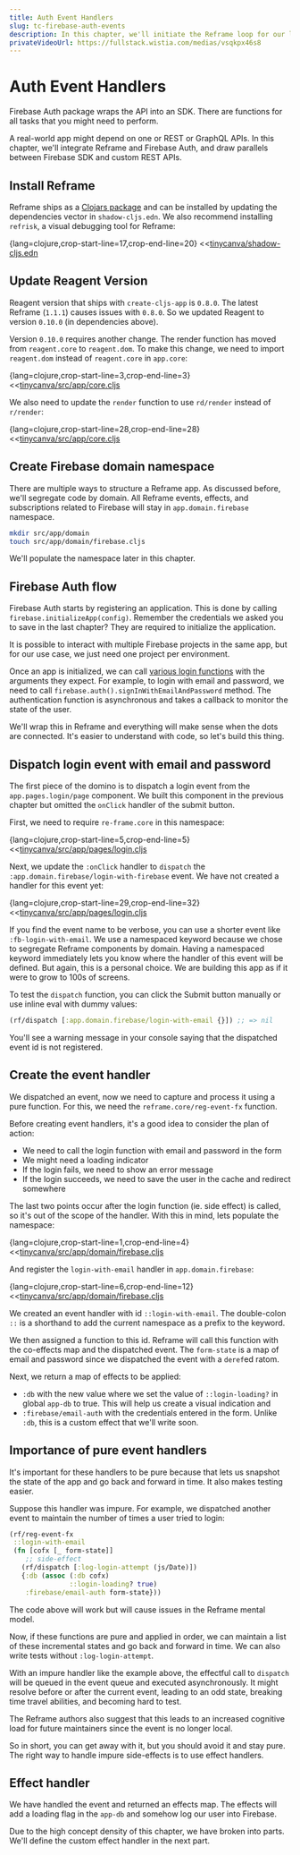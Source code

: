 ```yaml
---
title: Auth Event Handlers
slug: tc-firebase-auth-events
description: In this chapter, we'll initiate the Reframe loop for our login form, dispatch form submit events, and handle it, ie implement steps 1 and 2.
privateVideoUrl: https://fullstack.wistia.com/medias/vsqkpx46s8
---
```


# Auth Event Handlers
Firebase Auth package wraps the API into an SDK. There are functions for all tasks that you might need to perform. 

A real-world app might depend on one or REST or GraphQL APIs. In this chapter, we'll integrate Reframe and Firebase Auth, and draw parallels between Firebase SDK and custom REST APIs.

## Install Reframe
Reframe ships as a [Clojars package](https://clojars.org/re-frame) and can be installed by updating the dependencies vector in `shadow-cljs.edn`. We also recommend installing `refrisk`, a visual debugging tool for Reframe:

{lang=clojure,crop-start-line=17,crop-end-line=20}
<<[tinycanva/shadow-cljs.edn](./protected/source_code/tinycanva/shadow-cljs.edn)

## Update Reagent Version
Reagent version that ships with `create-cljs-app` is `0.8.0`. The latest Reframe (`1.1.1`) causes issues with `0.8.0`. So we updated Reagent to version `0.10.0` (in dependencies above).

Version `0.10.0` requires another change. The render function has moved from `reagent.core` to `reagent.dom`. To make this change, we need to import `reagent.dom` instead of `reagent.core` in `app.core`:

{lang=clojure,crop-start-line=3,crop-end-line=3}
<<[tinycanva/src/app/core.cljs](./protected/source_code/tinycanva/src/app/core.cljs)

We also need to update the `render` function to use `rd/render` instead of `r/render`:

{lang=clojure,crop-start-line=28,crop-end-line=28}
<<[tinycanva/src/app/core.cljs](./protected/source_code/tinycanva/src/app/core.cljs)

## Create Firebase domain namespace
There are multiple ways to structure a Reframe app. As discussed before, we'll segregate code by domain. All Reframe events, effects, and subscriptions related to Firebase will stay in `app.domain.firebase` namespace.

```bash
mkdir src/app/domain
touch src/app/domain/firebase.cljs
```
We'll populate the namespace later in this chapter.

## Firebase Auth flow
Firebase Auth starts by registering an application. This is done by calling `firebase.initializeApp(config)`. Remember the credentials we asked you to save in the last chapter? They are required to initialize the application.

It is possible to interact with multiple Firebase projects in the same app, but for our use case, we just need one project per environment.

Once an app is initialized, we can call [various login functions](https://firebase.google.com/docs/auth/web/firebaseui) with the arguments they expect. For example, to login with email and password, we need to call `firebase.auth().signInWithEmailAndPassword` method. The authentication function is asynchronous and takes a callback to monitor the state of the user.

We'll wrap this in Reframe and everything will make sense when the dots are connected. It's easier to understand with code, so let's build this thing.

## Dispatch login event with email and password
The first piece of the domino is to dispatch a login event from the `app.pages.login/page` component. We built this component in the previous chapter but omitted the `onClick` handler of the submit button.

First, we need to require `re-frame.core` in this namespace:

{lang=clojure,crop-start-line=5,crop-end-line=5}
<<[tinycanva/src/app/pages/login.cljs](./protected/source_code/tinycanva/src/app/pages/login.cljs)

Next, we update the `:onClick` handler to `dispatch` the `:app.domain.firebase/login-with-firebase` event. We have not created a handler for this event yet:

{lang=clojure,crop-start-line=29,crop-end-line=32}
<<[tinycanva/src/app/pages/login.cljs](./protected/source_code/tinycanva/src/app/pages/login.cljs)

If you find the event name to be verbose, you can use a shorter event like `:fb-login-with-email`. We use a namespaced keyword because we chose to segregate Reframe components by domain. Having a namespaced keyword immediately lets you know where the handler of this event will be defined. But again, this is a personal choice. We are building this app as if it were to grow to 100s of screens.

To test the `dispatch` function, you can click the Submit button manually or use inline eval with dummy values:

```clojure
(rf/dispatch [:app.domain.firebase/login-with-email {}]) ;; => nil
```

You'll see a warning message in your console saying that the dispatched event id is not registered.

## Create the event handler
We dispatched an event, now we need to capture and process it using a pure function. For this, we need the `reframe.core/reg-event-fx` function.

Before creating event handlers, it's a good idea to consider the plan of action:
- We need to call the login function with email and password in the form
- We might need a loading indicator
- If the login fails, we need to show an error message
- If the login succeeds, we need to save the user in the cache and redirect somewhere

The last two points occur after the login function (ie. side effect) is called, so it's out of the scope of the handler. With this in mind, lets populate the namespace:

{lang=clojure,crop-start-line=1,crop-end-line=4}
<<[tinycanva/src/app/domain/firebase.cljs](./protected/source_code/tinycanva/src/app/domain/firebase.cljs)


And register the `login-with-email` handler in `app.domain.firebase`:

{lang=clojure,crop-start-line=6,crop-end-line=12}
<<[tinycanva/src/app/domain/firebase.cljs](./protected/source_code/tinycanva/src/app/domain/firebase.cljs)

We created an event handler with id `::login-with-email`. The double-colon `::` is a shorthand to add the current namespace as a prefix to the keyword.

We then assigned a function to this id. Reframe will call this function with the co-effects map and the dispatched event. The `form-state` is a map of email and password since we dispatched the event with a `deref`ed ratom.

Next, we return a map of effects to be applied:

- `:db` with the new value where we set the value of `::login-loading?` in global `app-db` to true. This will help us create a visual indication and
- `:firebase/email-auth` with the credentials entered in the form. Unlike `:db`, this is a custom effect that we'll write soon.

## Importance of pure event handlers
It's important for these handlers to be pure because that lets us snapshot the state of the app and go back and forward in time. It also makes testing easier.

Suppose this handler was impure. For example, we dispatched another event to maintain the number of times a user tried to login:
```clojure
(rf/reg-event-fx
 ::login-with-email
 (fn [cofx [_ form-state]]
    ;; side-effect
   (rf/dispatch [:log-login-attempt (js/Date)])
   {:db (assoc (:db cofx)
               ::login-loading? true)
    :firebase/email-auth form-state}))
```

The code above will work but will cause issues in the Reframe mental model.

Now, if these functions are pure and applied in order, we can maintain a list of these incremental states and go back and forward in time. We can also write tests without  `:log-login-attempt`.

With an impure handler like the example above, the effectful call to `dispatch` will be queued in the event queue and executed asynchronously. It might resolve before or after the current event, leading to an odd state, breaking time travel abilities, and becoming hard to test.

The Reframe authors also suggest that this leads to an increased cognitive load for future maintainers since the event is no longer local.

So in short, you can get away with it, but you should avoid it and stay pure. The right way to handle impure side-effects is to use effect handlers.

## Effect handler
We have handled the event and returned an effects map. The effects will add a loading flag in the `app-db` and somehow log our user into Firebase.

Due to the high concept density of this chapter, we have broken into parts. We'll define the custom effect handler in the next part.



